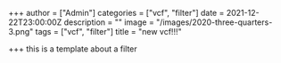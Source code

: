 +++
author = ["Admin"]
categories = ["vcf", "filter"]
date = 2021-12-22T23:00:00Z
description = ""
image = "/images/2020-three-quarters-3.png"
tags = ["vcf", "filter"]
title = "new vcf!!!"

+++
this is a template about a filter